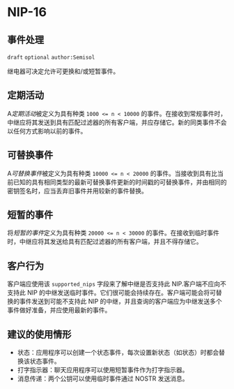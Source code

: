 NIP-16
======

事件处理
---------------

 `draft` `optional` `author:Semisol`

继电器可决定允许可更换和/或短暂事件。

定期活动
------------------
A*定期活动*被定义为具有种类 `1000 <= n < 10000` 的事件。在接收到常规事件时，中继应将其发送到具有匹配过滤器的所有客户端，并应存储它。新的同类事件不会以任何方式影响以前的事件。

可替换事件
------------------
A*可替换事件*被定义为具有种类 `10000 <= n < 20000` 的事件。当接收到具有比当前已知的具有相同类型的最新可替换事件更新的时间戳的可替换事件，并由相同的密钥签名时，应当丢弃旧事件并用较新的事件替换。

短暂的事件
----------------
将*短暂的事件*定义为具有种类 `20000 <= n < 30000` 的事件。在接收到临时事件时，中继应将其发送给具有匹配过滤器的所有客户端，并且不得存储它。

客户行为
---------------

客户端应使用该 `supported_nips` 字段来了解中继是否支持此 NIP.客户端不应向不支持此 NIP 的中继发送临时事件。它们很可能会持续存在。客户端可能会将可替换的事件发送到可能不支持此 NIP 的中继，并且查询的客户端应为中继发送多个事件做好准备，并应使用最新的事件。

建议的使用情形
-------------------

* 状态：应用程序可以创建一个状态事件，每次设置新状态（如状态）时都会替换该状态事件。
* 打字指示器：聊天应用程序可以使用短暂事件作为打字指示器。
* 消息传递：两个公钥可以使用临时事件通过 NOSTR 发送消息。
